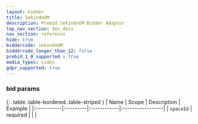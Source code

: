 ```yaml
---
layout: bidder
title: SekindoUM
description: Prebid SekindoUM Bidder Adaptor
top_nav_section: dev_docs
nav_section: reference
hide: true
biddercode: sekindoUM
biddercode_longer_than_12: false
prebid_1_0_supported : true
media_types: video
gdpr_supported: true
---
```


### bid params

{: .table .table-bordered .table-striped }
| Name | Scope | Description | Example |
|:-----------|:---------|:------------|:-----------------|
| `spaceId` | required | | |
